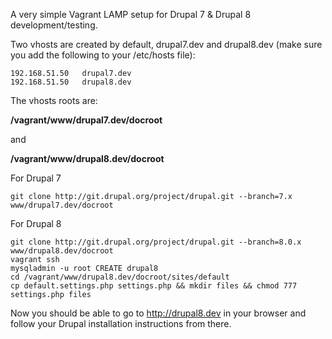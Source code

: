 A very simple Vagrant LAMP setup for Drupal 7 & Drupal 8 development/testing.

Two vhosts are created by default, drupal7.dev and drupal8.dev (make sure you add the following to your /etc/hosts file):

```
192.168.51.50	drupal7.dev
192.168.51.50	drupal8.dev
```

The vhosts roots are:

**/vagrant/www/drupal7.dev/docroot**

and

**/vagrant/www/drupal8.dev/docroot**


For Drupal 7 
```
git clone http://git.drupal.org/project/drupal.git --branch=7.x www/drupal7.dev/docroot
```

For Drupal 8 
```
git clone http://git.drupal.org/project/drupal.git --branch=8.0.x www/drupal8.dev/docroot
vagrant ssh
mysqladmin -u root CREATE drupal8
cd /vagrant/www/drupal8.dev/docroot/sites/default
cp default.settings.php settings.php && mkdir files && chmod 777 settings.php files
```

Now you should be able to go to http://drupal8.dev in your browser and follow your Drupal installation instructions from there.

